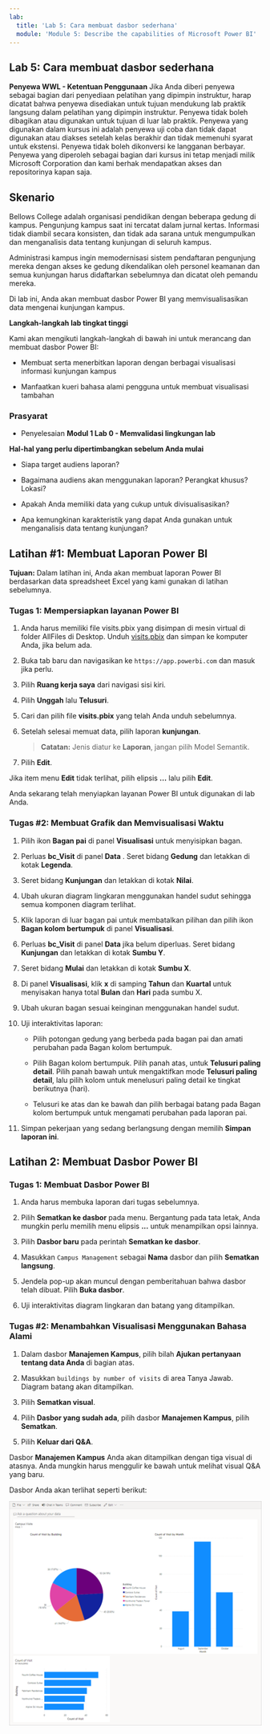 ```yaml
---
lab:
  title: 'Lab 5: Cara membuat dasbor sederhana'
  module: 'Module 5: Describe the capabilities of Microsoft Power BI'
---
```


## Lab 5: Cara membuat dasbor sederhana

**Penyewa WWL - Ketentuan Penggunaan** Jika Anda diberi penyewa sebagai bagian dari penyediaan pelatihan yang dipimpin instruktur, harap dicatat bahwa penyewa disediakan untuk tujuan mendukung lab praktik langsung dalam pelatihan yang dipimpin instruktur. Penyewa tidak boleh dibagikan atau digunakan untuk tujuan di luar lab praktik. Penyewa yang digunakan dalam kursus ini adalah penyewa uji coba dan tidak dapat digunakan atau diakses setelah kelas berakhir dan tidak memenuhi syarat untuk ekstensi. Penyewa tidak boleh dikonversi ke langganan berbayar. Penyewa yang diperoleh sebagai bagian dari kursus ini tetap menjadi milik Microsoft Corporation dan kami berhak mendapatkan akses dan repositorinya kapan saja. 

## Skenario

Bellows College adalah organisasi pendidikan dengan beberapa gedung di kampus. Pengunjung kampus saat ini tercatat dalam jurnal kertas. Informasi tidak diambil secara konsisten, dan tidak ada sarana untuk mengumpulkan dan menganalisis data tentang kunjungan di seluruh kampus.

Administrasi kampus ingin memodernisasi sistem pendaftaran pengunjung mereka dengan akses ke gedung dikendalikan oleh personel keamanan dan semua kunjungan harus didaftarkan sebelumnya dan dicatat oleh pemandu mereka.

Di lab ini, Anda akan membuat dasbor Power BI yang memvisualisasikan data mengenai kunjungan kampus.

**Langkah-langkah lab tingkat tinggi**

Kami akan mengikuti langkah-langkah di bawah ini untuk merancang dan membuat dasbor Power BI:

- Membuat serta menerbitkan laporan dengan berbagai visualisasi informasi kunjungan kampus

- Manfaatkan kueri bahasa alami pengguna untuk membuat visualisasi tambahan

### Prasyarat

- Penyelesaian **Modul 1 Lab 0 - Memvalidasi lingkungan lab**

**Hal-hal yang perlu dipertimbangkan sebelum Anda mulai**

- Siapa target audiens laporan?

- Bagaimana audiens akan menggunakan laporan? Perangkat khusus? Lokasi?

- Apakah Anda memiliki data yang cukup untuk divisualisasikan?

- Apa kemungkinan karakteristik yang dapat Anda gunakan untuk menganalisis data tentang kunjungan?

## Latihan #1: Membuat Laporan Power BI

**Tujuan:** Dalam latihan ini, Anda akan membuat laporan Power BI berdasarkan data spreadsheet Excel yang kami gunakan di latihan sebelumnya.

### Tugas 1: Mempersiapkan layanan Power BI

1. Anda harus memiliki file visits.pbix yang disimpan di mesin virtual di folder AllFiles di Desktop. Unduh [visits.pbix](https://github.com/MicrosoftLearning/PL-900-Microsoft-Power-Platform-Fundamentals/raw/master/Allfiles/visits.pbix) dan simpan ke komputer Anda, jika belum ada.

1. Buka tab baru dan navigasikan ke `https://app.powerbi.com` dan masuk jika perlu.

1. Pilih **Ruang kerja saya** dari navigasi sisi kiri.

1. Pilih **Unggah** lalu **Telusuri**.

1. Cari dan pilih file **visits.pbix** yang telah Anda unduh sebelumnya.

1. Setelah selesai memuat data, pilih laporan **kunjungan**.

    >**Catatan:** Jenis diatur ke **Laporan**, jangan pilih Model Semantik.

1. Pilih **Edit**.

Jika item menu **Edit** tidak terlihat, pilih elipsis **...** lalu pilih **Edit**.

Anda sekarang telah menyiapkan layanan Power BI untuk digunakan di lab Anda.

### Tugas #2: Membuat Grafik dan Memvisualisasi Waktu

1. Pilih ikon **Bagan pai** di panel **Visualisasi** untuk menyisipkan bagan.

1. Perluas **bc_Visit** di panel **Data** . Seret bidang **Gedung** dan letakkan di kotak **Legenda**.

1. Seret bidang **Kunjungan** dan letakkan di kotak **Nilai**.

1. Ubah ukuran diagram lingkaran menggunakan handel sudut sehingga semua komponen diagram terlihat.

1. Klik laporan di luar bagan pai untuk membatalkan pilihan dan pilih ikon **Bagan kolom bertumpuk** di panel **Visualisasi**.

1. Perluas **bc_Visit** di panel **Data** jika belum diperluas. Seret bidang **Kunjungan** dan letakkan di kotak **Sumbu Y**.

1. Seret bidang **Mulai** dan letakkan di kotak **Sumbu X**.

1. Di panel **Visualisasi**, klik **x** di samping **Tahun** dan **Kuartal** untuk menyisakan hanya total **Bulan** dan **Hari** pada sumbu X.

1. Ubah ukuran bagan sesuai keinginan menggunakan handel sudut.

1. Uji interaktivitas laporan:

    - Pilih potongan gedung yang berbeda pada bagan pai dan amati perubahan pada Bagan kolom bertumpuk.

    - Pilih Bagan kolom bertumpuk. Pilih panah atas, untuk **Telusuri paling detail**. Pilih panah bawah untuk mengaktifkan mode **Telusuri paling detail**, lalu pilih kolom untuk menelusuri paling detail ke tingkat berikutnya (hari).

    - Telusuri ke atas dan ke bawah dan pilih berbagai batang pada Bagan kolom bertumpuk untuk mengamati perubahan pada laporan pai.

1. Simpan pekerjaan yang sedang berlangsung dengan memilih **Simpan laporan ini**.

## Latihan 2: Membuat Dasbor Power BI

### Tugas 1: Membuat Dasbor Power BI

1. Anda harus membuka laporan dari tugas sebelumnya.

1. Pilih **Sematkan ke dasbor** pada menu. Bergantung pada tata letak, Anda mungkin perlu memilih menu elipsis **...** untuk menampilkan opsi lainnya.

1. Pilih **Dasbor baru** pada perintah **Sematkan ke dasbor**.

1. Masukkan `Campus Management` sebagai **Nama** dasbor dan pilih **Sematkan langsung**.

1. Jendela pop-up akan muncul dengan pemberitahuan bahwa dasbor telah dibuat. Pilih **Buka dasbor**.

1. Uji interaktivitas diagram lingkaran dan batang yang ditampilkan.

### Tugas #2: Menambahkan Visualisasi Menggunakan Bahasa Alami

1. Dalam dasbor **Manajemen Kampus**, pilih bilah **Ajukan pertanyaan tentang data Anda** di bagian atas.

1. Masukkan `buildings by number of visits` di area Tanya Jawab. Diagram batang akan ditampilkan.

1. Pilih **Sematkan visual**.

1. Pilih **Dasbor yang sudah ada**, pilih dasbor **Manajemen Kampus**, pilih **Sematkan**.

1. Pilih **Keluar dari Q&amp;A**.

Dasbor **Manajemen Kampus** Anda akan ditampilkan dengan tiga visual di atasnya. Anda mungkin harus menggulir ke bawah untuk melihat visual Q&A yang baru.

Dasbor Anda akan terlihat seperti berikut:

[![Cuplikan layar dasbor yang baru saja dibuat](media/lab-5-power-bi-01.png)](https://github.com/MicrosoftLearning/PL-900-Microsoft-Power-Platform-Fundamentals/blob/master/Instructions/Labs/media/5-powerbi-result.png)

 
